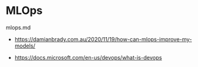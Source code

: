 # MLOps

mlops.md


*   https://damianbrady.com.au/2020/11/19/how-can-mlops-improve-my-models/


*   https://docs.microsoft.com/en-us/devops/what-is-devops

